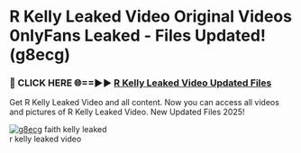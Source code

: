 # R Kelly Leaked Video Original Videos 0nlyFans Leaked - Files Updated! (g8ecg)

<h3>🔴 CLICK HERE 🌐==►► <a href="https://tinyurl.com/2wckxsce" rel="nofollow">R Kelly Leaked Video Updated Files</a></h3>

Get R Kelly Leaked Video and all content. Now you can access all videos and pictures of R Kelly Leaked Video. New Updated Files 2025!

[![g8ecg](https://i.imgur.com/AFduVYN.gif)](https://tinyurl.com/2wckxsce)
faith kelly leaked<br>
r kelly leaked video